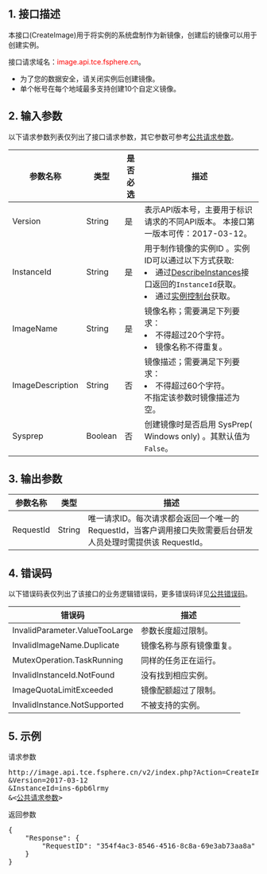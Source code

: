 ## 1. 接口描述

本接口(CreateImage)用于将实例的系统盘制作为新镜像，创建后的镜像可以用于创建实例。

接口请求域名：<font style="color:red">image.api.tce.fsphere.cn</font>。

* 为了您的数据安全，请关闭实例后创建镜像。
* 单个帐号在每个地域最多支持创建10个自定义镜像。

## 2. 输入参数

以下请求参数列表仅列出了接口请求参数，其它参数可参考[公共请求参数](/document/api/213/6976)。

| 参数名称 |  类型 |是否必选| 描述 |
|---------|---------|---------|---------|
|Version|String|是|表示API版本号，主要用于标识请求的不同API版本。 本接口第一版本可传：2017-03-12。|
| InstanceId |  String |是 | 用于制作镜像的实例ID 。实例ID可以通过以下方式获取:<br><li>通过[DescribeInstances](/document/api/213/9388)接口返回的`InstanceId`获取。<br><li>通过[实例控制台](http://console.tcecqpoc.fsphere.cn/cvm/index)获取。
| ImageName |  String |是 | 镜像名称；需要满足下列要求：<br><li>不得超过20个字符。<br><li>镜像名称不得重复。
| ImageDescription |  String |否 | 镜像描述；需要满足下列要求：<br><li>不得超过60个字符。<br>不指定该参数时镜像描述为空。
| Sysprep |  Boolean |否 | 创建镜像时是否启用 SysPrep( Windows only) 。其默认值为 `False`。


## 3. 输出参数

| 参数名称 | 类型 | 描述 |
|---------|---------|---------|
| RequestId | String | 唯一请求ID。每次请求都会返回一个唯一的 RequestId，当客户调用接口失败需要后台研发人员处理时需提供该 RequestId。|


## 4. 错误码

以下错误码表仅列出了该接口的业务逻辑错误码，更多错误码详见[公共错误码](/document/api/213/10146)。

| 错误码 |  描述 |
|---------|---------|
|InvalidParameter.ValueTooLarge | 参数长度超过限制。|
|InvalidImageName.Duplicate |镜像名称与原有镜像重复。|
|MutexOperation.TaskRunning|同样的任务正在运行。|
|InvalidInstanceId.NotFound| 没有找到相应实例。|
|ImageQuotaLimitExceeded| 镜像配额超过了限制。|
|InvalidInstance.NotSupported| 不被支持的实例。|

## 5. 示例 

请求参数
<pre>
http://image.api.tce.fsphere.cn/v2/index.php?Action=CreateImage
&Version=2017-03-12
&InstanceId=ins-6pb6lrmy
&<<a href="/doc/api/229/6976">公共请求参数</a>>
</pre>

返回参数
<pre>
{
    "Response": {
        "RequestID": "354f4ac3-8546-4516-8c8a-69e3ab73aa8a"
    }
}
</pre>


